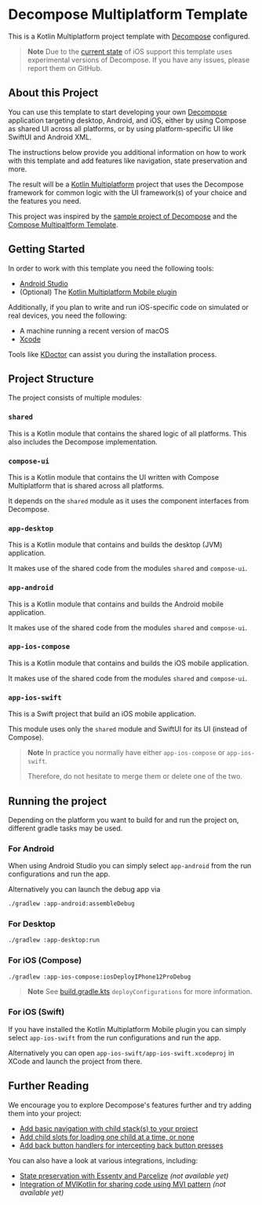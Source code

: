 # Decompose Multiplatform Template

This is a Kotlin Multiplatform project template with [Decompose](https://github.com/arkivanov/decompose) configured.

> **Note**
> Due to the  [current state](https://github.com/arkivanov/Decompose/issues/74) of iOS support this template uses experimental versions of Decompose.
> If you have any issues, please report them on GitHub.

## About this Project

You can use this template to start developing your own
[Decompose](https://github.com/arkivanov/Decompose#readme) application targeting desktop,
Android, and iOS, either by using Compose as shared UI across all platforms, or by using
platform-specific UI like SwiftUI and Android XML.

The instructions below provide you additional information on how to work with this template and add
features like navigation, state preservation and more.

The result will be a [Kotlin Multiplatform](https://kotlinlang.org/docs/multiplatform.html) project
that uses the Decompose framework for common logic with the UI framework(s) of your choice and the
features you need.

This project was inspired by the [sample project of Decompose](https://github.com/arkivanov/Decompose/tree/master/sample)
and the [Compose Multipaltform Template](https://github.com/JetBrains/compose-multiplatform-template).

## Getting Started

In order to work with this template you need the following tools:
* [Android Studio](https://developer.android.com/studio)
* (Optional) The [Kotlin Multiplatform Mobile plugin](https://plugins.jetbrains.com/plugin/14936-kotlin-multiplatform-mobile)

Additionally, if you plan to write and run iOS-specific code on simulated or real devices, you need
the following:

* A machine running a recent version of macOS
* [Xcode](https://apps.apple.com/us/app/xcode/id497799835)

Tools like [KDoctor](https://github.com/Kotlin/kdoctor) can assist you during the installation
process.

## Project Structure

The project consists of multiple modules:

### `shared`

This is a Kotlin module that contains the shared logic of all platforms. This also includes the
Decompose implementation. 

### `compose-ui`

This is a Kotlin module that contains the UI written with Compose Multiplatform that is shared
across all platforms.

It depends on the `shared` module as it uses the component interfaces from Decompose.

### `app-desktop`

This is a Kotlin module that contains and builds the desktop (JVM) application.

It makes use of the shared code from the modules `shared` and `compose-ui`.

### `app-android`

This is a Kotlin module that contains and builds the Android mobile application.

It makes use of the shared code from the modules `shared` and `compose-ui`.

### `app-ios-compose`

This is a Kotlin module that contains and builds the iOS mobile application.

It makes use of the shared code from the modules `shared` and `compose-ui`.

### `app-ios-swift`

This is a Swift project that build an iOS mobile application.

This module uses only the `shared` module and SwiftUI for its UI (instead of Compose).

> **Note**
> In practice you normally have either `app-ios-compose` or `app-ios-swift`.
> 
> Therefore, do not hesitate to merge them or delete one of the two. 

## Running the project

Depending on the platform you want to build for and run the project on, different gradle tasks may
be used.

### For Android

When using Android Studio you can simply select `app-android` from the run configurations and run
the app.

Alternatively you can launch the debug app via

```bash
./gradlew :app-android:assembleDebug
```

### For Desktop

```bash
./gradlew :app-desktop:run
```

### For iOS (Compose)

```bash
./gradlew :app-ios-compose:iosDeployIPhone12ProDebug
```

> **Note**
> See [build.gradle.kts](app-ios-compose/build.gradle.kts) `deployConfigurations` for more
> information.

### For iOS (Swift)

If you have installed the Kotlin Multiplatform Mobile plugin you can simply select `app-ios-swift`
from the run configurations and run the app.

Alternatively you can open `app-ios-swift/app-ios-swift.xcodeproj` in XCode and launch the project
from there.

## Further Reading

We encourage you to explore Decompose's features further and try adding them into your project:

* [Add basic navigation with child stack(s) to your project](https://arkivanov.github.io/Decompose/navigation/stack/overview/)
* [Add child slots for loading one child at a time, or none](https://arkivanov.github.io/Decompose/navigation/slot/overview/)
* [Add back button handlers for intercepting back button presses](https://arkivanov.github.io/Decompose/component/back-button/)

You can also have a look at various integrations, including:
* [State preservation with Essenty and Parcelize]() _(not available yet)_
* [Integration of MVIKotlin for sharing code using MVI pattern]() _(not available yet)_
